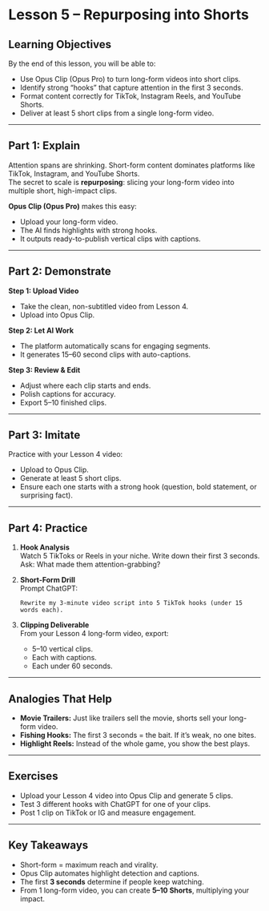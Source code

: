 # Lesson 5 – Repurposing into Shorts

## Learning Objectives
By the end of this lesson, you will be able to:
- Use Opus Clip (Opus Pro) to turn long-form videos into short clips.  
- Identify strong “hooks” that capture attention in the first 3 seconds.  
- Format content correctly for TikTok, Instagram Reels, and YouTube Shorts.  
- Deliver at least 5 short clips from a single long-form video.

---

## Part 1: Explain

Attention spans are shrinking. Short-form content dominates platforms like TikTok, Instagram, and YouTube Shorts.  
The secret to scale is **repurposing**: slicing your long-form video into multiple short, high-impact clips.  

**Opus Clip (Opus Pro)** makes this easy:  
- Upload your long-form video.  
- The AI finds highlights with strong hooks.  
- It outputs ready-to-publish vertical clips with captions.  

---

## Part 2: Demonstrate

**Step 1: Upload Video**  
- Take the clean, non-subtitled video from Lesson 4.  
- Upload into Opus Clip.  

**Step 2: Let AI Work**  
- The platform automatically scans for engaging segments.  
- It generates 15–60 second clips with auto-captions.  

**Step 3: Review & Edit**  
- Adjust where each clip starts and ends.  
- Polish captions for accuracy.  
- Export 5–10 finished clips.  

---

## Part 3: Imitate

Practice with your Lesson 4 video:  
- Upload to Opus Clip.  
- Generate at least 5 short clips.  
- Ensure each one starts with a strong hook (question, bold statement, or surprising fact).  

---

## Part 4: Practice

1. **Hook Analysis**  
   Watch 5 TikToks or Reels in your niche. Write down their first 3 seconds.  
   Ask: What made them attention-grabbing?  

2. **Short-Form Drill**  
   Prompt ChatGPT:  
   ```
   Rewrite my 3-minute video script into 5 TikTok hooks (under 15 words each).
   ```

3. **Clipping Deliverable**  
   From your Lesson 4 long-form video, export:  
   - 5–10 vertical clips.  
   - Each with captions.  
   - Each under 60 seconds.  

---

## Analogies That Help

- **Movie Trailers:** Just like trailers sell the movie, shorts sell your long-form video.  
- **Fishing Hooks:** The first 3 seconds = the bait. If it’s weak, no one bites.  
- **Highlight Reels:** Instead of the whole game, you show the best plays.  

---

## Exercises

- Upload your Lesson 4 video into Opus Clip and generate 5 clips.  
- Test 3 different hooks with ChatGPT for one of your clips.  
- Post 1 clip on TikTok or IG and measure engagement.  

---

## Key Takeaways

- Short-form = maximum reach and virality.  
- Opus Clip automates highlight detection and captions.  
- The first **3 seconds** determine if people keep watching.  
- From 1 long-form video, you can create **5–10 Shorts**, multiplying your impact.
